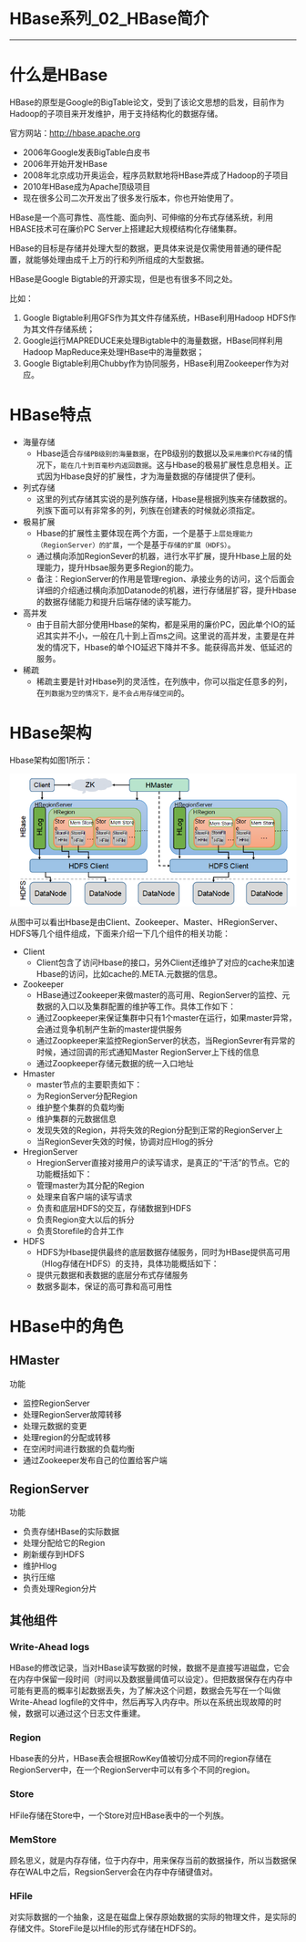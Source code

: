 # HBase系列_02_HBase简介

----

# 什么是HBase

HBase的原型是Google的BigTable论文，受到了该论文思想的启发，目前作为Hadoop的子项目来开发维护，用于支持结构化的数据存储。

官方网站：http://hbase.apache.org

+   2006年Google发表BigTable白皮书
+   2006年开始开发HBase
+   2008年北京成功开奥运会，程序员默默地将HBase弄成了Hadoop的子项目
+   2010年HBase成为Apache顶级项目
+   现在很多公司二次开发出了很多发行版本，你也开始使用了。

HBase是一个高可靠性、高性能、面向列、可伸缩的分布式存储系统，利用HBASE技术可在廉价PC Server上搭建起大规模结构化存储集群。

HBase的目标是存储并处理大型的数据，更具体来说是仅需使用普通的硬件配置，就能够处理由成千上万的行和列所组成的大型数据。

HBase是Google Bigtable的开源实现，但是也有很多不同之处。

比如：

1.  Google Bigtable利用GFS作为其文件存储系统，HBase利用Hadoop HDFS作为其文件存储系统；
2.  Google运行MAPREDUCE来处理Bigtable中的海量数据，HBase同样利用Hadoop MapReduce来处理HBase中的海量数据；
3.  Google Bigtable利用Chubby作为协同服务，HBase利用Zookeeper作为对应。

# HBase特点

+   海量存储
    -   Hbase适合`存储PB级别的海量数据`，在PB级别的数据以及`采用廉价PC存储`的情况下，`能在几十到百毫秒内返回数据`。这与Hbase的极易扩展性息息相关。正式因为Hbase良好的扩展性，才为海量数据的存储提供了便利。
+   列式存储
    -   这里的列式存储其实说的是列族存储，Hbase是根据列族来存储数据的。列族下面可以有非常多的列，列族在创建表的时候就必须指定。
+   极易扩展
    -   Hbase的扩展性主要体现在两个方面，一个是基于`上层处理能力（RegionServer）的扩展`，一个是基于`存储的扩展（HDFS）`。
    -   通过横向添加RegionSever的机器，进行水平扩展，提升Hbase上层的处理能力，提升Hbsae服务更多Region的能力。
    -   备注：RegionServer的作用是管理region、承接业务的访问，这个后面会详细的介绍通过横向添加Datanode的机器，进行存储层扩容，提升Hbase的数据存储能力和提升后端存储的读写能力。
+   高并发
    -   由于目前大部分使用Hbase的架构，都是采用的廉价PC，因此单个IO的延迟其实并不小，一般在几十到上百ms之间。这里说的高并发，主要是在并发的情况下，Hbase的单个IO延迟下降并不多。能获得高并发、低延迟的服务。
+   稀疏
    -   稀疏主要是针对Hbase列的灵活性，在列族中，你可以指定任意多的列，在`列数据为空的情况下，是不会占用存储空间`的。

# HBase架构

Hbase架构如图1所示：

![](../images/2022/02/20220217165948.png)

从图中可以看出Hbase是由Client、Zookeeper、Master、HRegionServer、HDFS等几个组件组成，下面来介绍一下几个组件的相关功能：

+   Client
    -   Client包含了访问Hbase的接口，另外Client还维护了对应的cache来加速Hbase的访问，比如cache的.META.元数据的信息。
+   Zookeeper
    -   HBase通过Zookeeper来做master的高可用、RegionServer的监控、元数据的入口以及集群配置的维护等工作。具体工作如下：
    -   通过Zoopkeeper来保证集群中只有1个master在运行，如果master异常，会通过竞争机制产生新的master提供服务
    -   通过Zoopkeeper来监控RegionServer的状态，当RegionSevrer有异常的时候，通过回调的形式通知Master RegionServer上下线的信息
    -   通过Zoopkeeper存储元数据的统一入口地址
+   Hmaster
    -   master节点的主要职责如下：
    -   为RegionServer分配Region
    -   维护整个集群的负载均衡
    -   维护集群的元数据信息
    -   发现失效的Region，并将失效的Region分配到正常的RegionServer上
    -   当RegionSever失效的时候，协调对应Hlog的拆分
+   HregionServer
    -   HregionServer直接对接用户的读写请求，是真正的“干活”的节点。它的功能概括如下：
    -   管理master为其分配的Region
    -   处理来自客户端的读写请求
    -   负责和底层HDFS的交互，存储数据到HDFS
    -   负责Region变大以后的拆分
    -   负责Storefile的合并工作
+   HDFS
    -   HDFS为Hbase提供最终的底层数据存储服务，同时为HBase提供高可用（Hlog存储在HDFS）的支持，具体功能概括如下：
    -   提供元数据和表数据的底层分布式存储服务
    -   数据多副本，保证的高可靠和高可用性

# HBase中的角色

## HMaster

功能

+   监控RegionServer
+   处理RegionServer故障转移
+   处理元数据的变更
+   处理region的分配或转移
+   在空闲时间进行数据的负载均衡
+   通过Zookeeper发布自己的位置给客户端

## RegionServer

功能

+   负责存储HBase的实际数据
+   处理分配给它的Region
+   刷新缓存到HDFS
+   维护Hlog
+   执行压缩
+   负责处理Region分片

## 其他组件

### Write-Ahead logs

HBase的修改记录，当对HBase读写数据的时候，数据不是直接写进磁盘，它会在内存中保留一段时间（时间以及数据量阈值可以设定）。但把数据保存在内存中可能有更高的概率引起数据丢失，为了解决这个问题，数据会先写在一个叫做Write-Ahead logfile的文件中，然后再写入内存中。所以在系统出现故障的时候，数据可以通过这个日志文件重建。

### Region

Hbase表的分片，HBase表会根据RowKey值被切分成不同的region存储在RegionServer中，在一个RegionServer中可以有多个不同的region。

### Store

HFile存储在Store中，一个Store对应HBase表中的一个列族。

### MemStore

顾名思义，就是内存存储，位于内存中，用来保存当前的数据操作，所以当数据保存在WAL中之后，RegsionServer会在内存中存储键值对。

### HFile

对实际数据的一个抽象，这是在磁盘上保存原始数据的实际的物理文件，是实际的存储文件。StoreFile是以Hfile的形式存储在HDFS的。